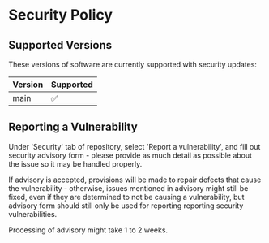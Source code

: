 # Security Policy

## Supported Versions
These versions of software are currently supported with security updates:

| Version | Supported          |
| ------- | ------------------ |
| main    | :white_check_mark: |

## Reporting a Vulnerability
Under 'Security' tab of repository, select 'Report a vulnerability', and fill out security advisory form - please provide as much detail as possible about the issue so it may be handled properly.

If advisory is accepted, provisions will be made to repair defects that cause the vulnerability - otherwise, issues mentioned in advisory might still be fixed, even if they are determined to not be causing a vulnerability, but advisory form should still only be used for reporting reporting security vulnerabilities.

Processing of advisory might take 1 to 2 weeks.

